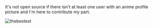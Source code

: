 It's not open source if there isn't at least one user with an anime profile picture and I'm here to contribute my part.

![thebestest](https://user-images.githubusercontent.com/39580303/110505499-e1063780-8106-11eb-84c4-c53a56213e35.png)
